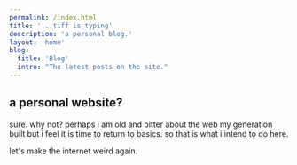 ```yaml
---
permalink: /index.html
title: '...tiff is typing'
description: 'a personal blog.'
layout: 'home'
blog:
  title: 'Blog'
  intro: "The latest posts on the site."
---
```


## a personal website?

sure. why not? perhaps i am old and bitter about the web my generation built but i feel it is time to return to basics. so that is what i intend to do here.

let's make the internet weird again.
